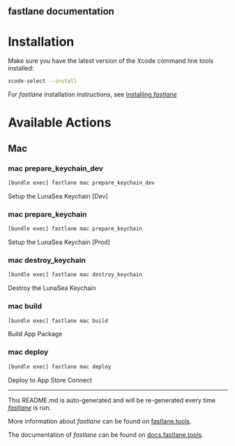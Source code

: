 fastlane documentation
----

# Installation

Make sure you have the latest version of the Xcode command line tools installed:

```sh
xcode-select --install
```

For _fastlane_ installation instructions, see [Installing _fastlane_](https://docs.fastlane.tools/#installing-fastlane)

# Available Actions

## Mac

### mac prepare_keychain_dev

```sh
[bundle exec] fastlane mac prepare_keychain_dev
```

Setup the LunaSea Keychain [Dev]

### mac prepare_keychain

```sh
[bundle exec] fastlane mac prepare_keychain
```

Setup the LunaSea Keychain [Prod]

### mac destroy_keychain

```sh
[bundle exec] fastlane mac destroy_keychain
```

Destroy the LunaSea Keychain

### mac build

```sh
[bundle exec] fastlane mac build
```

Build App Package

### mac deploy

```sh
[bundle exec] fastlane mac deploy
```

Deploy to App Store Connect

----

This README.md is auto-generated and will be re-generated every time [_fastlane_](https://fastlane.tools) is run.

More information about _fastlane_ can be found on [fastlane.tools](https://fastlane.tools).

The documentation of _fastlane_ can be found on [docs.fastlane.tools](https://docs.fastlane.tools).
